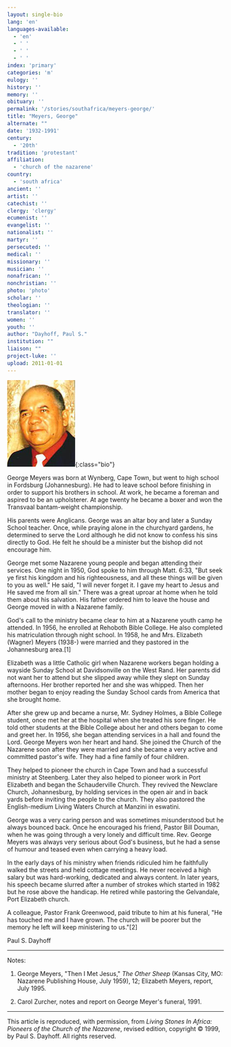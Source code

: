 ```yaml
---
layout: single-bio
lang: 'en'
languages-available:
  - 'en'
  - ' '
  - ' '
  - ' '
index: 'primary'
categories: 'm'
eulogy: ''
history: ''
memory: ''
obituary: ''
permalink: '/stories/southafrica/meyers-george/'
title: "Meyers, George"
alternate: ""
date: '1932-1991'
century:
  - '20th'
tradition: 'protestant'
affiliation:
  - 'church of the nazarene'
country:
  - 'south africa'
ancient: ''
artist: ''
catechist: ''
clergy: 'clergy'
ecumenist: ''
evangelist: ''
nationalist: ''
martyr: ''
persecuted: ''
medical: ''
missionary: ''
musician: ''
nonafrican: ''
nonchristian: ''
photo: 'photo'
scholar: ''
theologian: ''
translator: ''
women: ''
youth: ''
author: "Dayhoff, Paul S."
institution: ""
liaison: ""
project-luke: ''
upload: 2011-01-01
---
```


![George Meyers](/images/bio-pics/southafrica/meyers-george/meyers_george.jpg){:class="bio"}

George Meyers was born at Wynberg, Cape Town, but went to high school in Fordsburg (Johannesburg).  He had to leave school before finishing in order to support his brothers in school.  At work, he became a foreman and aspired to be an upholsterer.  At age twenty he became a boxer and won the Transvaal bantam-weight championship.

His parents were Anglicans.  George was an altar boy and later a Sunday School teacher.  Once, while praying alone in the churchyard gardens, he determined to serve the Lord although he did not know to confess his sins directly to God.  He felt he should be a minister but the bishop did not encourage him.

George met some Nazarene young people and began attending their services.  One night in 1950, God spoke to him through Matt. 6:33, "But seek ye first his kingdom and his righteousness, and all these things will be given to you as well."  He said, "I will never forget it.  I gave my heart to Jesus and He saved me from all sin."  There was a great uproar at home when he told them about his salvation.  His father ordered him to leave the house and George moved in with a Nazarene family.

God's call to the ministry became clear to him at a Nazarene youth camp he attended.  In 1956, he enrolled at Rehoboth Bible College.  He also completed his matriculation through night school.  In 1958, he and Mrs. Elizabeth (Wagner) Meyers (1938-) were married and they pastored in the Johannesburg area.[1]

Elizabeth was a little Catholic girl when Nazarene workers began holding a wayside Sunday School at Davidsonville on the West Rand.  Her parents did not want her to attend but she slipped away while they slept on Sunday afternoons.  Her brother  reported her and she was whipped.  Then her mother began to enjoy reading the Sunday School cards from America that she brought home.

After she grew up and became a nurse, Mr. Sydney Holmes, a Bible College student, once met her at the hospital when she treated his sore finger.  He told other students at the Bible College about her and others began to come and greet her.  In 1956, she began attending services in a hall and found the Lord.  George Meyers won her heart and hand.  She joined the Church of the Nazarene soon after they were married and she became a very active and committed pastor's wife.  They had a fine family of four children.

They helped to pioneer the church in Cape Town and had a successful ministry at Steenberg.  Later they also helped to pioneer work in Port Elizabeth and began the Schauderville Church.  They revived the Newclare Church, Johannesburg, by holding services in the open air and in back yards before inviting the people to the church.  They also pastored the English-medium Living Waters Church at Manzini in eswatini.

George was a very caring person and was sometimes misunderstood but he always bounced back.  Once he encouraged his friend, Pastor Bill Douman, when he was going through a very lonely and difficult time.  Rev. George Meyers was always very serious about God's business, but he had a sense of humour and teased even when carrying a heavy load.

In the early days of his ministry when friends ridiculed him he faithfully walked the streets and held cottage meetings.  He never received a high salary but was hard-working, dedicated and always content.  In later years, his speech became slurred after a number of strokes which started in 1982 but he rose above the handicap.  He retired while pastoring the Gelvandale, Port Elizabeth church.

A colleague, Pastor Frank Greenwood, paid tribute to him at his funeral, "He has touched me and I have grown.  The church will be poorer but the memory he left will keep ministering to us."[2]

Paul S. Dayhoff

---

Notes:

1. George Meyers, "Then I Met Jesus," *The Other Sheep* (Kansas City, MO: Nazarene Publishing House, July 1959), 12;  Elizabeth Meyers, report, July 1995.

2. Carol Zurcher, notes and report on George Meyer's funeral, 1991.

---

This article is reproduced, with permission, from *Living Stones In Africa: Pioneers of the Church of the Nazarene*, revised edition, copyright &copy; 1999, by Paul S. Dayhoff.  All rights reserved.
